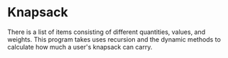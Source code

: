 # Knapsack
There is a list of items consisting of different quantities, values, and weights. This program takes uses recursion and the dynamic methods to calculate how much a user's knapsack can carry.
